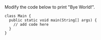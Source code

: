 <panel type="secondary" header="###  <small><small>[Exercise] ByeWorld</small></small>" expanded >

Modify the code below to print "Bye World!".

```java{highlight-lines="3"}
class Main {
  public static void main(String[] args) {
    // add code here
  }
}
```

</panel>
